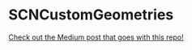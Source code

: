 # SCNCustomGeometries

[Check out the Medium post that goes with this repo!](https://medium.com/@maxxfrazer/scenekit-geometry-part1-e5dca2156d8)